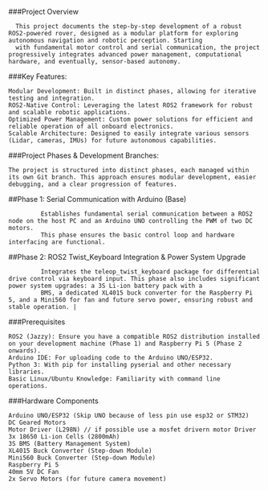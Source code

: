 ###Project Overview

      This project documents the step-by-step development of a robust ROS2-powered rover, designed as a modular platform for exploring autonomous navigation and robotic perception. Starting 
      with fundamental motor control and serial communication, the project progressively integrates advanced power management, computational hardware, and eventually, sensor-based autonomy.

###Key Features:

    Modular Development: Built in distinct phases, allowing for iterative testing and integration.
    ROS2-Native Control: Leveraging the latest ROS2 framework for robust and scalable robotic applications.
    Optimized Power Management: Custom power solutions for efficient and reliable operation of all onboard electronics.
    Scalable Architecture: Designed to easily integrate various sensors (Lidar, cameras, IMUs) for future autonomous capabilities.


###Project Phases & Development Branches:

    The project is structured into distinct phases, each managed within its own Git branch. This approach ensures modular development, easier debugging, and a clear progression of features.

  ##Phase 1: Serial Communication with Arduino (Base)
  
             Establishes fundamental serial communication between a ROS2 node on the host PC and an Arduino UNO controlling the PWM of two DC motors. 
             This phase ensures the basic control loop and hardware interfacing are functional.    

  ##Phase 2: ROS2 Twist_Keyboard Integration & Power System Upgrade
  
             Integrates the teleop_twist_keyboard package for differential drive control via keyboard input. This phase also includes significant power system upgrades: a 3S Li-ion battery pack with a 
             BMS, a dedicated XL4015 buck converter for the Raspberry Pi 5, and a Mini560 for fan and future servo power, ensuring robust and stable operation. |



###Prerequisites

    ROS2 (Jazzy): Ensure you have a compatible ROS2 distribution installed on your development machine (Phase 1) and Raspberry Pi 5 (Phase 2 onwards).
    Arduino IDE: For uploading code to the Arduino UNO/ESP32.
    Python 3: With pip for installing pyserial and other necessary libraries.
    Basic Linux/Ubuntu Knowledge: Familiarity with command line operations.

###Hardware Components

    Arduino UNO/ESP32 (Skip UNO because of less pin use esp32 or STM32)
    DC Geared Motors 
    Motor Driver (L298N) // if possible use a mosfet drivern motor Driver
    3x 18650 Li-ion Cells (2800mAh)
    3S BMS (Battery Management System)
    XL4015 Buck Converter (Step-down Module)
    Mini560 Buck Converter (Step-down Module)
    Raspberry Pi 5
    40mm 5V DC Fan
    2x Servo Motors (for future camera movement)


